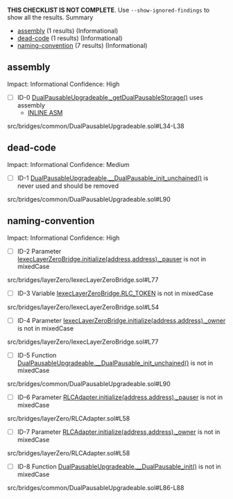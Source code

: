 **THIS CHECKLIST IS NOT COMPLETE**. Use `--show-ignored-findings` to show all the results.
Summary
 - [assembly](#assembly) (1 results) (Informational)
 - [dead-code](#dead-code) (1 results) (Informational)
 - [naming-convention](#naming-convention) (7 results) (Informational)
## assembly
Impact: Informational
Confidence: High
 - [ ] ID-0
[DualPausableUpgradeable._getDualPausableStorage()](src/bridges/common/DualPausableUpgradeable.sol#L34-L38) uses assembly
	- [INLINE ASM](src/bridges/common/DualPausableUpgradeable.sol#L35-L37)

src/bridges/common/DualPausableUpgradeable.sol#L34-L38


## dead-code
Impact: Informational
Confidence: Medium
 - [ ] ID-1
[DualPausableUpgradeable.__DualPausable_init_unchained()](src/bridges/common/DualPausableUpgradeable.sol#L90) is never used and should be removed

src/bridges/common/DualPausableUpgradeable.sol#L90


## naming-convention
Impact: Informational
Confidence: High
 - [ ] ID-2
Parameter [IexecLayerZeroBridge.initialize(address,address)._pauser](src/bridges/layerZero/IexecLayerZeroBridge.sol#L77) is not in mixedCase

src/bridges/layerZero/IexecLayerZeroBridge.sol#L77


 - [ ] ID-3
Variable [IexecLayerZeroBridge.RLC_TOKEN](src/bridges/layerZero/IexecLayerZeroBridge.sol#L54) is not in mixedCase

src/bridges/layerZero/IexecLayerZeroBridge.sol#L54


 - [ ] ID-4
Parameter [IexecLayerZeroBridge.initialize(address,address)._owner](src/bridges/layerZero/IexecLayerZeroBridge.sol#L77) is not in mixedCase

src/bridges/layerZero/IexecLayerZeroBridge.sol#L77


 - [ ] ID-5
Function [DualPausableUpgradeable.__DualPausable_init_unchained()](src/bridges/common/DualPausableUpgradeable.sol#L90) is not in mixedCase

src/bridges/common/DualPausableUpgradeable.sol#L90


 - [ ] ID-6
Parameter [RLCAdapter.initialize(address,address)._pauser](src/bridges/layerZero/RLCAdapter.sol#L58) is not in mixedCase

src/bridges/layerZero/RLCAdapter.sol#L58


 - [ ] ID-7
Parameter [RLCAdapter.initialize(address,address)._owner](src/bridges/layerZero/RLCAdapter.sol#L58) is not in mixedCase

src/bridges/layerZero/RLCAdapter.sol#L58


 - [ ] ID-8
Function [DualPausableUpgradeable.__DualPausable_init()](src/bridges/common/DualPausableUpgradeable.sol#L86-L88) is not in mixedCase

src/bridges/common/DualPausableUpgradeable.sol#L86-L88


